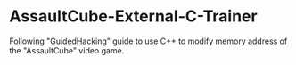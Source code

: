 # AssaultCube-External-C-Trainer
Following "GuidedHacking" guide to use C++ to modify memory address of the "AssaultCube" video game.
